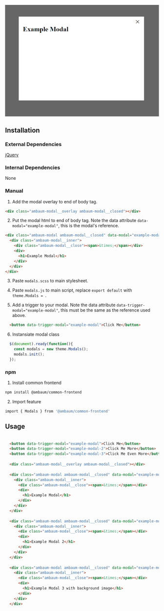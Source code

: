 ![Modal](screenshot.png)
## Installation
### External Dependencies
  [jQuery](https://code.jquery.com/)
### Internal Dependencies
  None
### Manual

1. Add the modal overlay to end of body tag.
  ```html
  <div class="ambaum-modal__overlay ambaum-modal__closed"></div>
  ```
2. Put the modal html to end of body tag. Note the data attribute `data-modal="example-modal"`, this is the modal's reference.
  ```html
  <div class="ambaum-modal ambaum-modal__closed" data-modal="example-modal">
    <div class="ambaum-modal__inner">
      <div class="ambaum-modal__close"><span>&times;</span></div>
      <div>
        <h1>Example Modal</h1>
      </div>
    </div>
  </div>
  ```
3. Paste `modals.scss` to main stylesheet.

4. Paste `modals.js` to main script, replace `export default` with `theme.Modals = `.

5. Add a trigger to your modal. Note the data attribute `data-trigger-modal="example-modal"`, this must be the same as the reference used above.
```html
  <button data-trigger-modal="example-modal">Click Me</button>
```
6. Instansiate modal class
```js
  $(document).ready(function(){
    const modals = new theme.Modals();
    modals.init();
  });
```
### npm

1. Install common frontend
  ```sh
  npm install @ambaum/common-frontend
  ```

2. Import feature
  ```sh
  import { Modals } from '@ambaum/common-frontend'
  ```

<!-- USAGE EXAMPLES -->
## Usage

```html

  <button data-trigger-modal="example-modal">Click Me</button>
  <button data-trigger-modal="example-modal-2">Click Me More</button>
  <button data-trigger-modal="example-modal-3">Click Me Even More</button>

  <div class="ambaum-modal__overlay ambaum-modal__closed"></div>

  <div class="ambaum-modal ambaum-modal__closed" data-modal="example-modal">
    <div class="ambaum-modal__inner">
      <div class="ambaum-modal__close"><span>&times;</span></div>
      <div>
        <h1>Example Modal</h1>
      </div>
    </div>
  </div>

  <div class="ambaum-modal ambaum-modal__closed" data-modal="example-modal-2">
    <div class="ambaum-modal__inner">
      <div class="ambaum-modal__close"><span>&times;</span></div>
      <div>
        <h1>Example Modal 2</h1>
      </div>
    </div>
  </div>

  <div class="ambaum-modal ambaum-modal__closed" data-modal="example-modal-3" data-modal-background-image="image_src">
    <div class="ambaum-modal__inner">
      <div class="ambaum-modal__close"><span>&times;</span></div>
      <div>
        <h1>Example Modal 3 with background image</h1>
      </div>
    </div>
  </div>
```

